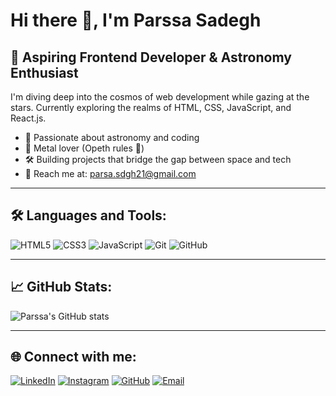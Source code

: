 # Hi there 👋, I'm Parssa Sadegh

## 🚀 Aspiring Frontend Developer & Astronomy Enthusiast

I'm diving deep into the cosmos of web development while gazing at the stars. Currently exploring the realms of HTML, CSS, JavaScript, and React.js.

- 🌌 Passionate about astronomy and coding  
- 🎸 Metal lover (Opeth rules 🤘)  
- 🛠️ Building projects that bridge the gap between space and tech  
- 📧 Reach me at: [parsa.sdgh21@gmail.com](mailto:parsa.sdgh21@gmail.com)

---

## 🛠️ Languages and Tools:

![HTML5](https://img.shields.io/badge/-HTML5-E34F26?style=flat&logo=html5&logoColor=white)
![CSS3](https://img.shields.io/badge/-CSS3-1572B6?style=flat&logo=css3)
![JavaScript](https://img.shields.io/badge/-JavaScript-F7DF1E?style=flat&logo=javascript&logoColor=black)
![Git](https://img.shields.io/badge/-Git-F05032?style=flat&logo=git&logoColor=white)
![GitHub](https://img.shields.io/badge/-GitHub-181717?style=flat&logo=github)

---

## 📈 GitHub Stats:

![Parssa's GitHub stats](https://github-readme-stats.vercel.app/api?username=Parsadgh&show_icons=true&theme=radical)

---

## 🌐 Connect with me:

[![LinkedIn](https://img.shields.io/badge/-LinkedIn-0077B5?style=flat&logo=linkedin&logoColor=white)](https://www.linkedin.com/in/parsa-sadegh-440a572a2)
[![Instagram](https://img.shields.io/badge/-Instagram-E4405F?style=flat&logo=instagram&logoColor=white)](https://instagram.com/parsa.sdgh.dev)
[![GitHub](https://img.shields.io/badge/-GitHub-181717?style=flat&logo=github&logoColor=white)](https://github.com/Parsadgh)
[![Email](https://img.shields.io/badge/-Email-D14836?style=flat&logo=gmail&logoColor=white)](mailto:parsa.sdgh21@gmail.com)
